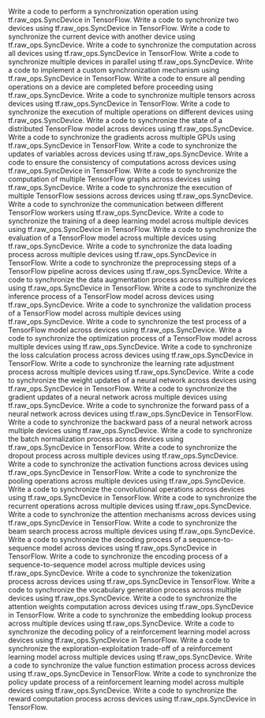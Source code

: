 Write a code to perform a synchronization operation using tf.raw_ops.SyncDevice in TensorFlow.
Write a code to synchronize two devices using tf.raw_ops.SyncDevice in TensorFlow.
Write a code to synchronize the current device with another device using tf.raw_ops.SyncDevice.
Write a code to synchronize the computation across all devices using tf.raw_ops.SyncDevice in TensorFlow.
Write a code to synchronize multiple devices in parallel using tf.raw_ops.SyncDevice.
Write a code to implement a custom synchronization mechanism using tf.raw_ops.SyncDevice in TensorFlow.
Write a code to ensure all pending operations on a device are completed before proceeding using tf.raw_ops.SyncDevice.
Write a code to synchronize multiple tensors across devices using tf.raw_ops.SyncDevice in TensorFlow.
Write a code to synchronize the execution of multiple operations on different devices using tf.raw_ops.SyncDevice.
Write a code to synchronize the state of a distributed TensorFlow model across devices using tf.raw_ops.SyncDevice.
Write a code to synchronize the gradients across multiple GPUs using tf.raw_ops.SyncDevice in TensorFlow.
Write a code to synchronize the updates of variables across devices using tf.raw_ops.SyncDevice.
Write a code to ensure the consistency of computations across devices using tf.raw_ops.SyncDevice in TensorFlow.
Write a code to synchronize the computation of multiple TensorFlow graphs across devices using tf.raw_ops.SyncDevice.
Write a code to synchronize the execution of multiple TensorFlow sessions across devices using tf.raw_ops.SyncDevice.
Write a code to synchronize the communication between different TensorFlow workers using tf.raw_ops.SyncDevice.
Write a code to synchronize the training of a deep learning model across multiple devices using tf.raw_ops.SyncDevice in TensorFlow.
Write a code to synchronize the evaluation of a TensorFlow model across multiple devices using tf.raw_ops.SyncDevice.
Write a code to synchronize the data loading process across multiple devices using tf.raw_ops.SyncDevice in TensorFlow.
Write a code to synchronize the preprocessing steps of a TensorFlow pipeline across devices using tf.raw_ops.SyncDevice.
Write a code to synchronize the data augmentation process across multiple devices using tf.raw_ops.SyncDevice in TensorFlow.
Write a code to synchronize the inference process of a TensorFlow model across devices using tf.raw_ops.SyncDevice.
Write a code to synchronize the validation process of a TensorFlow model across multiple devices using tf.raw_ops.SyncDevice.
Write a code to synchronize the test process of a TensorFlow model across devices using tf.raw_ops.SyncDevice.
Write a code to synchronize the optimization process of a TensorFlow model across multiple devices using tf.raw_ops.SyncDevice.
Write a code to synchronize the loss calculation process across devices using tf.raw_ops.SyncDevice in TensorFlow.
Write a code to synchronize the learning rate adjustment process across multiple devices using tf.raw_ops.SyncDevice.
Write a code to synchronize the weight updates of a neural network across devices using tf.raw_ops.SyncDevice in TensorFlow.
Write a code to synchronize the gradient updates of a neural network across multiple devices using tf.raw_ops.SyncDevice.
Write a code to synchronize the forward pass of a neural network across devices using tf.raw_ops.SyncDevice in TensorFlow.
Write a code to synchronize the backward pass of a neural network across multiple devices using tf.raw_ops.SyncDevice.
Write a code to synchronize the batch normalization process across devices using tf.raw_ops.SyncDevice in TensorFlow.
Write a code to synchronize the dropout process across multiple devices using tf.raw_ops.SyncDevice.
Write a code to synchronize the activation functions across devices using tf.raw_ops.SyncDevice in TensorFlow.
Write a code to synchronize the pooling operations across multiple devices using tf.raw_ops.SyncDevice.
Write a code to synchronize the convolutional operations across devices using tf.raw_ops.SyncDevice in TensorFlow.
Write a code to synchronize the recurrent operations across multiple devices using tf.raw_ops.SyncDevice.
Write a code to synchronize the attention mechanisms across devices using tf.raw_ops.SyncDevice in TensorFlow.
Write a code to synchronize the beam search process across multiple devices using tf.raw_ops.SyncDevice.
Write a code to synchronize the decoding process of a sequence-to-sequence model across devices using tf.raw_ops.SyncDevice in TensorFlow.
Write a code to synchronize the encoding process of a sequence-to-sequence model across multiple devices using tf.raw_ops.SyncDevice.
Write a code to synchronize the tokenization process across devices using tf.raw_ops.SyncDevice in TensorFlow.
Write a code to synchronize the vocabulary generation process across multiple devices using tf.raw_ops.SyncDevice.
Write a code to synchronize the attention weights computation across devices using tf.raw_ops.SyncDevice in TensorFlow.
Write a code to synchronize the embedding lookup process across multiple devices using tf.raw_ops.SyncDevice.
Write a code to synchronize the decoding policy of a reinforcement learning model across devices using tf.raw_ops.SyncDevice in TensorFlow.
Write a code to synchronize the exploration-exploitation trade-off of a reinforcement learning model across multiple devices using tf.raw_ops.SyncDevice.
Write a code to synchronize the value function estimation process across devices using tf.raw_ops.SyncDevice in TensorFlow.
Write a code to synchronize the policy update process of a reinforcement learning model across multiple devices using tf.raw_ops.SyncDevice.
Write a code to synchronize the reward computation process across devices using tf.raw_ops.SyncDevice in TensorFlow.




